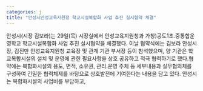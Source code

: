 ```yaml
---
categories: j
title: "안성시안성교육지원청 학교시설복합화 사업 추진 실시협약 체결"
---
```

안성시(시장 김보라)는 29일(목) 시장실에서 안성교육지원청과 가칭)공도1초․중통합운영학교 학교시설복합화 사업 추진 실시협약을 체결했다. 이날 협약식에는 김보라 안성시장, 김진만 안성교육지원청 교육장 및 관계 기관 부서장 등이 참석했으며, 양 기관은 학교복합시설의 설치 및 운영에 관한 필요사항을 상호 공유하고 적극 협력하기로 했다.협약에는 복합화시설의 용도, 면적, 소유권, 관리․운영 주체 등 세부내용과 실무협의체를 구성하여 긴밀한 협력체제를 바탕으로 상호발전에 기여한다는 내용을 담고 있다. 안성시는 복합화시설의 사업비를 부담하고,